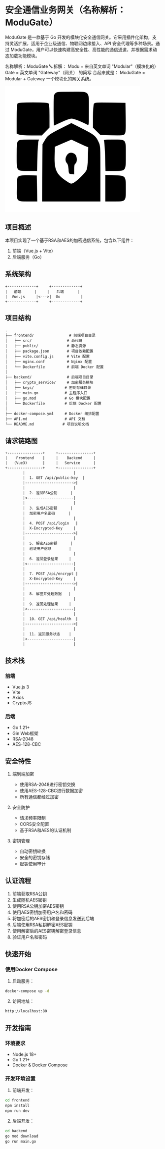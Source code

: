 # 安全通信业务网关（名称解析：ModuGate）

ModuGate 是一款基于 Go 开发的模块化安全通信网关。它采用插件化架构，支持灵活扩展，适用于企业级通信、物联网边缘接入、API 安全代理等多种场景。通过 ModuGate，用户可以快速构建高安全性、高性能的通信通道，并根据需求动态加载功能模块。

名称解析：ModuGate
🔤 拆解：
Modu = 来自英文单词 "Modular"（模块化的）
Gate = 英文单词 "Gateway"（网关） 的简写
合起来就是：
ModuGate = Modular + Gateway
一个模块化的网关系统。

![项目 Logo](frontend/public/logo.svg)

## 项目概述

本项目实现了一个基于RSA和AES的加密通信系统，包含以下组件：

1. 前端（Vue.js + Vite）
2. 后端服务（Go）

## 系统架构

```
+-------------+     +-------------+
|   前端      |     |   后端      |
|  Vue.js     |<--->|  Go         |
+-------------+     +-------------+
```

## 项目结构

```
.
├── frontend/                # 前端项目目录
│   ├── src/                # 源代码
│   ├── public/             # 静态资源
│   ├── package.json        # 项目依赖配置
│   ├── vite.config.js      # Vite 配置
│   ├── nginx.conf          # Nginx 配置
│   └── Dockerfile          # 前端 Docker 配置
│
├── backend/                # 后端项目目录
│   ├── crypto_service/     # 加密服务模块
│   ├── keys/              # 密钥存储目录
│   ├── main.go            # 主程序入口
│   ├── go.mod             # Go 模块配置
│   └── Dockerfile         # 后端 Docker 配置
│
├── docker-compose.yml     # Docker 编排配置
├── API.md                 # API 文档
└── README.md             # 项目说明文档
```

## 请求链路图

```
+----------------+     +----------------+
|    Frontend    |     |    Backend     |
|   (Vue3)       |     |   Service      |
+----------------+     +----------------+
        |                      |
        |  1. GET /api/public-key  |
        |---------------------->|
        |                      |
        |  2. 返回RSA公钥      |
        |<---------------------|
        |                      |
        |  3. 生成AES密钥      |
        |  加密用户名密码      |
        |                      |
        |  4. POST /api/login   |
        |  X-Encrypted-Key     |
        |---------------------->|
        |                      |
        |  5. 解密AES密钥      |
        |  验证用户信息        |
        |                      |
        |  6. 返回登录结果     |
        |<---------------------|
        |                      |
        |  7. POST /api/encrypt |
        |  X-Encrypted-Key     |
        |---------------------->|
        |                      |
        |  8. 解密并处理数据   |
        |                      |
        |  9. 返回处理结果     |
        |<---------------------|
        |                      |
        |  10. GET /api/health  |
        |---------------------->|
        |                      |
        |  11. 返回服务状态    |
        |<---------------------|
        |                      |
```
## 技术栈

### 前端
- Vue.js 3
- Vite
- Axios
- CryptoJS

### 后端
- Go 1.21+
- Gin Web框架
- RSA-2048
- AES-128-CBC

## 安全特性

1. 端到端加密
   - 使用RSA-2048进行密钥交换
   - 使用AES-128-CBC进行数据加密
   - 所有通信都经过加密

2. 安全防护
   - 请求频率限制
   - CORS安全配置
   - 基于RSA和AES的认证机制

3. 密钥管理
   - 自动密钥轮换
   - 安全的密钥存储
   - 密钥使用审计

## 认证流程

1. 前端获取RSA公钥
2. 生成随机AES密钥
3. 使用RSA公钥加密AES密钥
4. 使用AES密钥加密用户名和密码
5. 将加密后的AES密钥和登录信息发送到后端
6. 后端使用RSA私钥解密AES密钥
7. 使用解密后的AES密钥解密登录信息
8. 验证用户名和密码

## 快速开始

### 使用Docker Compose

1. 启动服务：
```bash
docker-compose up -d
```

2. 访问地址：
```bash
http://localhost:80
```

## 开发指南

### 环境要求

- Node.js 18+
- Go 1.21+
- Docker & Docker Compose

### 开发环境设置

1. 前端开发：
```bash
cd frontend
npm install
npm run dev
```

2. 后端开发：
```bash
cd backend
go mod download
go run main.go
```